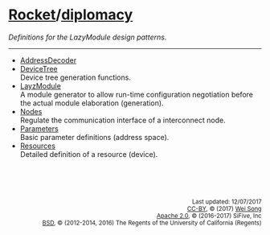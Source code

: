 
[Rocket](Readme.md)/[diplomacy](https://github.com/freechipsproject/rocket-chip/tree/master/src/main/scala/diplomacy)
========================
*Definitions for the LazyModule design patterns.*

**********************

+ [AddressDecoder](diplomacy/AddressDecoder.md)<br>
+ [DeviceTree](diplomacy/DeviceTree.md)<br>
  Device tree generation functions.
+ [LayzModule](diplomacy/LazyModule.md)<br>
  A module generator to allow run-time configuration negotiation before the actual module elaboration (generation).
+ [Nodes](diplomacy/Nodes.md)<br>
  Regulate the communication interface of a interconnect node.
+ [Parameters](diplomacy/Parameters.md)<br>
  Basic parameter definitions (address space).
+ [Resources](diplomacy/Resources.md)<br>
  Detailed definition of a resource (device).

<br><br><br><p align="right">
<sub>
Last updated: 12/07/2017<br>
[CC-BY](https://creativecommons.org/licenses/by/3.0/), &copy; (2017) [Wei Song](mailto:wsong83@gmail.com)<br>
[Apache 2.0](https://github.com/freechipsproject/rocket-chip/blob/master/LICENSE.SiFive), &copy; (2016-2017) SiFive, Inc<br>
[BSD](https://github.com/freechipsproject/rocket-chip/blob/master/LICENSE.Berkeley), &copy; (2012-2014, 2016) The Regents of the University of California (Regents)
</sub>
</p>


